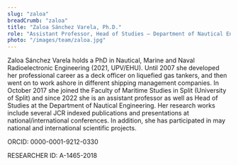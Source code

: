 ```yaml
---
slug: "zaloa"
breadCrumb: "zaloa"
title: "Zaloa Sánchez Varela, Ph.D."
role: "Assistant Professor, Head of Studies – Department of Nautical Engineering"
photo: "/images/team/zaloa.jpg"
---
```


Zaloa Sánchez Varela holds a PhD in Nautical, Marine and Naval Radioelectronic Engineering (2021, UPV/EHU).
Until 2007 she developed her professional career as a deck officer on liquefied gas tankers, and then went on to work ashore in different shipping management companies.
In October 2017 she joined the Faculty of Maritime Studies in Split (University of Split) and since 2022 she is an assistant professor as well as Head of Studies at the Department of Nautical Engineering.
Her research works include several JCR indexed publications and presentations at national/international conferences. In addition, she has participated in may national and international scientific projects.

ORCID: 0000-0001-9212-0330

RESEARCHER ID: A-1465-2018
